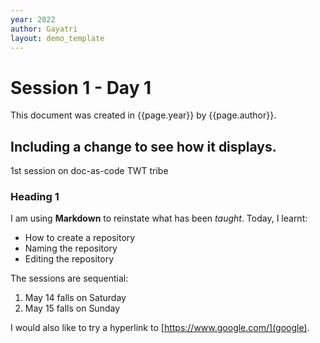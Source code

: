 ```yaml
---
year: 2022
author: Gayatri
layout: demo_template
---
```


# Session 1 - Day 1
This document was created in {{page.year}} by {{page.author}}.

## Including a change to see how it displays.
1st session on doc-as-code TWT tribe
### Heading 1
I am using **Markdown** to reinstate what has been _taught_.
Today, I learnt:
-  How to create a repository
-  Naming the repository
-  Editing the repository

The sessions are sequential:
1. May 14 falls on Saturday
2. May 15 falls on Sunday

I would also like to try a hyperlink to [https://www.google.com/](google).